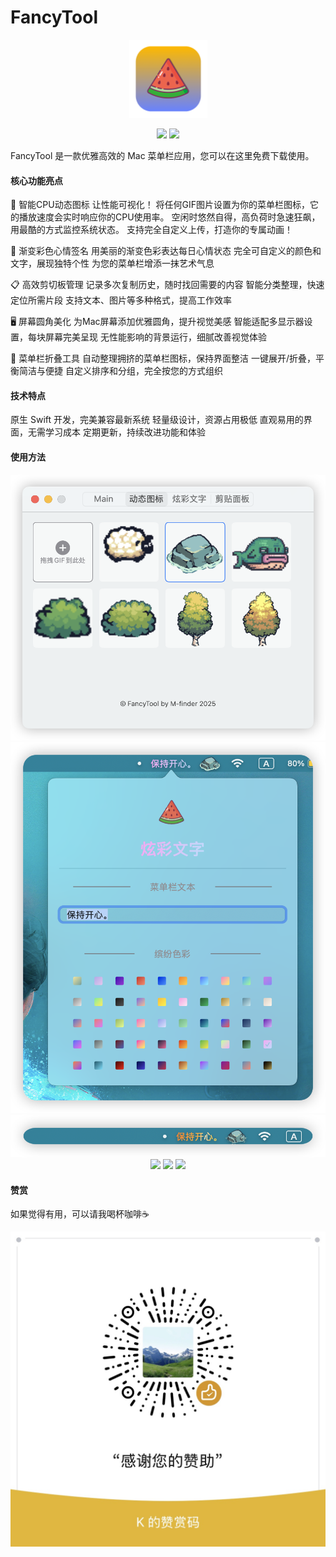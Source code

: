 # FancyTool

<p align="center"><img src="doc/icon.png" width="125" height="125"/></p>
<p align="center">
<img src="https://img.shields.io/badge/Author-m--finder-red">
<img src="https://img.shields.io/badge/MacOS->=14-green">
</p>

FancyTool 是一款优雅高效的 Mac 菜单栏应用，您可以在这里免费下载使用。

#### 核心功能亮点

🚀 智能CPU动态图标
让性能可视化！
将任何GIF图片设置为你的菜单栏图标，它的播放速度会实时响应你的CPU使用率。
空闲时悠然自得，高负荷时急速狂飙，用最酷的方式监控系统状态。
支持完全自定义上传，打造你的专属动画！

🌈 渐变彩色心情签名
用美丽的渐变色彩表达每日心情状态
完全可自定义的颜色和文字，展现独特个性
为您的菜单栏增添一抹艺术气息

📋 高效剪切板管理
记录多次复制历史，随时找回需要的内容
智能分类整理，快速定位所需片段
支持文本、图片等多种格式，提高工作效率

🖥️ 屏幕圆角美化
为Mac屏幕添加优雅圆角，提升视觉美感
智能适配多显示器设置，每块屏幕完美呈现
无性能影响的背景运行，细腻改善视觉体验

📎 菜单栏折叠工具
自动整理拥挤的菜单栏图标，保持界面整洁
一键展开/折叠，平衡简洁与便捷
自定义排序和分组，完全按您的方式组织


#### 技术特点

原生 Swift 开发，完美兼容最新系统
轻量级设计，资源占用极低
直观易用的界面，无需学习成本
定期更新，持续改进功能和体验

#### 使用方法
<p align="center">
<img src="/doc/1.png">
<img src="/doc/2.png">
<img src="/doc/3.png">
<img src="/doc/1.gif">
<img src="/doc/2.gif">
<img src="/doc/3.gif">
</p>

#### 赞赏
如果觉得有用，可以请我喝杯咖啡☕️

<p align="center">
<img src="/doc/1.JPG">
</p>